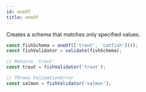 ```yaml
---
id: oneOf
title: oneOf
---
```


Creates a schema that matches only specified values.

```ts
const fishSchema = oneOf(['trout', 'catfish'])();
const fishValidator = validate(fishSchema);

// Returns 'trout'
const trout = fishValidator('trout');

// Throws ValidationError
const salmon = fishValidator('salmon');
```
